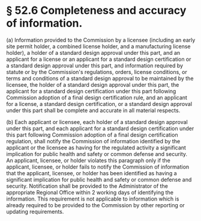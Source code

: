 # § 52.6   Completeness and accuracy of information.

(a) Information provided to the Commission by a licensee (including an early site permit holder, a combined license holder, and a manufacturing license holder), a holder of a standard design approval under this part, and an applicant for a license or an applicant for a standard design certification or a standard design approval under this part, and information required by statute or by the Commission's regulations, orders, license conditions, or terms and conditions of a standard design approval to be maintained by the licensee, the holder of a standard design approval under this part, the applicant for a standard design certification under this part following Commission adoption of a final design certification rule, and an applicant for a license, a standard design certification, or a standard design approval under this part shall be complete and accurate in all material respects.


(b) Each applicant or licensee, each holder of a standard design approval under this part, and each applicant for a standard design certification under this part following Commission adoption of a final design certification regulation, shall notify the Commission of information identified by the applicant or the licensee as having for the regulated activity a significant implication for public health and safety or common defense and security. An applicant, licensee, or holder violates this paragraph only if the applicant, licensee, or holder fails to notify the Commission of information that the applicant, licensee, or holder has been identified as having a significant implication for public health and safety or common defense and security. Notification shall be provided to the Administrator of the appropriate Regional Office within 2 working days of identifying the information. This requirement is not applicable to information which is already required to be provided to the Commission by other reporting or updating requirements.




